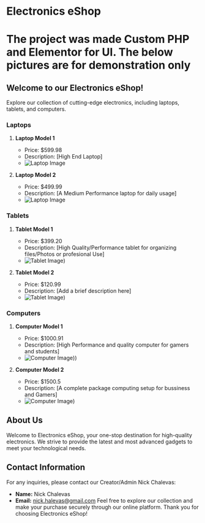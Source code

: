 # Electronics eShop

# The  project was made Custom PHP and Elementor for UI. The below pictures are for demonstration only


## Welcome to our Electronics eShop!

Explore our collection of cutting-edge electronics, including laptops, tablets, and computers.

### Laptops

1. **Laptop Model 1**
   - Price: $599.98
   - Description: [High End Laptop]
   - ![Laptop Image](https://cdn.thewirecutter.com/wp-content/media/2023/06/laptops-2048px-5607.jpg?auto=webp&quality=75&crop=1.91:1&width=1200)


2. **Laptop Model 2**
   - Price: $499.99
   - Description: [A Medium Performance laptop for daily usage]
   - ![Laptop Image](https://consumer.huawei.com/content/dam/huawei-cbg-site/cee-nordics/common/mkt/plp/laptops-new/img-0817/matebook-x-series-1.jpg)


### Tablets

1. **Tablet Model 1**
   - Price: $399.20
   - Description: [High Quality/Performance tablet for organizing files/Photos or profesional Use]
   - ![Tablet Image](https://encrypted-tbn0.gstatic.com/images?q=tbn:ANd9GcQuY-Vme9ebnsO-f-gwr_ik8P8ooyCgZlQbcQ&usqp=CAU))
  

2. **Tablet Model 2**
   - Price: $120.99
   - Description: [Add a brief description here]
   - ![Tablet Image](https://encrypted-tbn0.gstatic.com/images?q=tbn:ANd9GcQJKZKOesJk8WAAN9yt20mceNMkwWqyVEA02g&usqp=CAU))

### Computers

1. **Computer Model 1**
   - Price: $1000.91
   - Description: [High Performance and quality computer for gamers and students]
   - ![Computer Image](https://vi.ie/wp-content/uploads/2021/01/buying-your-first-desktop-computer.jpg)))


2. **Computer Model 2**
   - Price: $1500.5
   - Description: [A complete package computing setup for bussiness and Gamers]
   - ![Computer Image](https://i.pcmag.com/imagery/roundups/03yEDeTzPo1WxOu5QGWq9Zq-19..v1679326750.jpg))
 
## About Us

Welcome to Electronics eShop, your one-stop destination for high-quality electronics. We strive to provide the latest and most advanced gadgets to meet your technological needs.

## Contact Information

For any inquiries, please contact our Creator/Admin Nick Chalevas:

- **Name:** Nick Chalevas
- **Email:** nick.halevas@gmail.com
Feel free to explore our collection and make your purchase securely through our online platform. Thank you for choosing Electronics eShop!
